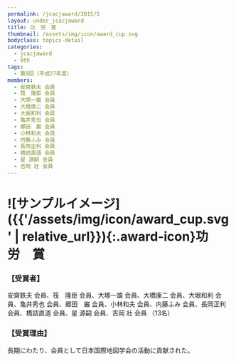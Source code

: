 ```yaml
---
permalink: /jcacjaward/2015/5
layout: under_jcacjaward
title: 功　労　賞
thumbnail: /assets/img/icon/award_cup.svg
bodyclass: topics-detail
categories:
  - jcacjaward
  - 9th
tags:
  - 第9回（平成27年度）
members:
  - 安齋鉄夫 会員
  - 筏　隆臣 会員
  - 大塚一雄 会員
  - 大橋康二 会員
  - 大堀和利 会員
  - 亀井秀也 会員
  - 郷田　巌 会員
  - 小林和夫 会員
  - 内藤ふみ 会員
  - 長岡正利 会員
  - 橋詰直道 会員
  - 星 源嗣 会員
  - 吉岡 壯 会員
---
```


# ![サンプルイメージ]({{'/assets/img/icon/award_cup.svg' | relative_url}}){:.award-icon}功　労　賞

### 【受賞者】

安齋鉄夫 会員、筏　隆臣 会員、大塚一雄 会員、大橋康二 会員、大堀和利 会員、亀井秀也 会員、郷田　巌 会員、小林和夫 会員、内藤ふみ 会員、長岡正利 会員、橋詰直道 会員、星 源嗣 会員、吉岡 壯 会員 （13名）

### 【受賞理由】

長期にわたり、会員として日本国際地図学会の活動に貢献された。
